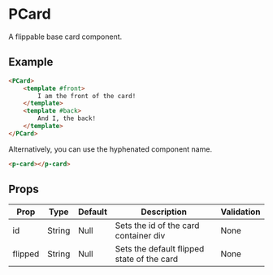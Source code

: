 # PCard

A flippable base card component.

## Example
```html
<PCard>
    <template #front>
        I am the front of the card!
    </template>
    <template #back>
        And I, the back!
    </template>
</PCard>
```
Alternatively, you can use the hyphenated component name.
```html
<p-card></p-card>
```

## Props

| Prop | Type |  Default | Description | Validation |
| ---- | ---- | -------- | ----------- | ---------- |
| id | String | Null | Sets the id of the card container div | None |
| flipped | String | Null | Sets the default flipped state of the card | None |

